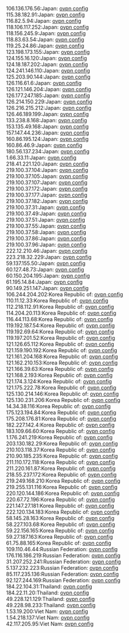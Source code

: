 106.136.176.56:Japan: [ovpn config](vpn/106_136_176_56.ovpn)  
115.38.182.91:Japan: [ovpn config](vpn/115_38_182_91.ovpn)  
116.82.5.94:Japan: [ovpn config](vpn/116_82_5_94.ovpn)  
118.106.117.252:Japan: [ovpn config](vpn/118_106_117_252.ovpn)  
118.156.245.9:Japan: [ovpn config](vpn/118_156_245_9.ovpn)  
118.83.63.54:Japan: [ovpn config](vpn/118_83_63_54.ovpn)  
119.25.24.86:Japan: [ovpn config](vpn/119_25_24_86.ovpn)  
123.198.173.155:Japan: [ovpn config](vpn/123_198_173_155.ovpn)  
124.155.16.120:Japan: [ovpn config](vpn/124_155_16_120.ovpn)  
124.18.187.202:Japan: [ovpn config](vpn/124_18_187_202.ovpn)  
124.241.146.110:Japan: [ovpn config](vpn/124_241_146_110.ovpn)  
125.203.90.144:Japan: [ovpn config](vpn/125_203_90_144.ovpn)  
126.116.61.6:Japan: [ovpn config](vpn/126_116_61_6.ovpn)  
126.121.146.204:Japan: [ovpn config](vpn/126_121_146_204.ovpn)  
126.177.247.185:Japan: [ovpn config](vpn/126_177_247_185.ovpn)  
126.214.150.229:Japan: [ovpn config](vpn/126_214_150_229.ovpn)  
126.216.215.212:Japan: [ovpn config](vpn/126_216_215_212.ovpn)  
126.46.189.199:Japan: [ovpn config](vpn/126_46_189_199.ovpn)  
133.238.8.168:Japan: [ovpn config](vpn/133_238_8_168.ovpn)  
153.135.49.168:Japan: [ovpn config](vpn/153_135_49_168.ovpn)  
157.147.44.236:Japan: [ovpn config](vpn/157_147_44_236.ovpn)  
160.86.195.124:Japan: [ovpn config](vpn/160_86_195_124.ovpn)  
160.86.46.9:Japan: [ovpn config](vpn/160_86_46_9.ovpn)  
180.56.137.234:Japan: [ovpn config](vpn/180_56_137_234.ovpn)  
1.66.33.11:Japan: [ovpn config](vpn/1_66_33_11.ovpn)  
218.41.221.120:Japan: [ovpn config](vpn/218_41_221_120.ovpn)  
219.100.37.104:Japan: [ovpn config](vpn/219_100_37_104.ovpn)  
219.100.37.105:Japan: [ovpn config](vpn/219_100_37_105.ovpn)  
219.100.37.107:Japan: [ovpn config](vpn/219_100_37_107.ovpn)  
219.100.37.172:Japan: [ovpn config](vpn/219_100_37_172.ovpn)  
219.100.37.177:Japan: [ovpn config](vpn/219_100_37_177.ovpn)  
219.100.37.182:Japan: [ovpn config](vpn/219_100_37_182.ovpn)  
219.100.37.31:Japan: [ovpn config](vpn/219_100_37_31.ovpn)  
219.100.37.49:Japan: [ovpn config](vpn/219_100_37_49.ovpn)  
219.100.37.51:Japan: [ovpn config](vpn/219_100_37_51.ovpn)  
219.100.37.55:Japan: [ovpn config](vpn/219_100_37_55.ovpn)  
219.100.37.58:Japan: [ovpn config](vpn/219_100_37_58.ovpn)  
219.100.37.86:Japan: [ovpn config](vpn/219_100_37_86.ovpn)  
219.100.37.96:Japan: [ovpn config](vpn/219_100_37_96.ovpn)  
222.12.210.46:Japan: [ovpn config](vpn/222_12_210_46.ovpn)  
223.218.32.229:Japan: [ovpn config](vpn/223_218_32_229.ovpn)  
59.137.155.50:Japan: [ovpn config](vpn/59_137_155_50.ovpn)  
60.127.48.73:Japan: [ovpn config](vpn/60_127_48_73.ovpn)  
60.150.204.195:Japan: [ovpn config](vpn/60_150_204_195.ovpn)  
61.195.14.84:Japan: [ovpn config](vpn/61_195_14_84.ovpn)  
90.149.251.147:Japan: [ovpn config](vpn/90_149_251_147.ovpn)  
106.244.204.202:Korea Republic of: [ovpn config](vpn/106_244_204_202.ovpn)  
110.11.12.33:Korea Republic of: [ovpn config](vpn/110_11_12_33.ovpn)  
112.218.112.91:Korea Republic of: [ovpn config](vpn/112_218_112_91.ovpn)  
114.204.20.113:Korea Republic of: [ovpn config](vpn/114_204_20_113.ovpn)  
116.44.113.68:Korea Republic of: [ovpn config](vpn/116_44_113_68.ovpn)  
119.192.187.54:Korea Republic of: [ovpn config](vpn/119_192_187_54.ovpn)  
119.192.69.64:Korea Republic of: [ovpn config](vpn/119_192_69_64.ovpn)  
119.197.201.52:Korea Republic of: [ovpn config](vpn/119_197_201_52.ovpn)  
121.126.65.112:Korea Republic of: [ovpn config](vpn/121_126_65_112.ovpn)  
121.159.190.192:Korea Republic of: [ovpn config](vpn/121_159_190_192.ovpn)  
121.161.204.168:Korea Republic of: [ovpn config](vpn/121_161_204_168.ovpn)  
121.162.210.153:Korea Republic of: [ovpn config](vpn/121_162_210_153.ovpn)  
121.166.39.63:Korea Republic of: [ovpn config](vpn/121_166_39_63.ovpn)  
121.168.2.193:Korea Republic of: [ovpn config](vpn/121_168_2_193.ovpn)  
121.174.3.124:Korea Republic of: [ovpn config](vpn/121_174_3_124.ovpn)  
121.175.222.78:Korea Republic of: [ovpn config](vpn/121_175_222_78.ovpn)  
125.130.214.146:Korea Republic of: [ovpn config](vpn/125_130_214_146.ovpn)  
125.130.231.206:Korea Republic of: [ovpn config](vpn/125_130_231_206.ovpn)  
14.34.38.116:Korea Republic of: [ovpn config](vpn/14_34_38_116.ovpn)  
175.123.194.84:Korea Republic of: [ovpn config](vpn/175_123_194_84.ovpn)  
175.208.176.81:Korea Republic of: [ovpn config](vpn/175_208_176_81.ovpn)  
182.227.142.4:Korea Republic of: [ovpn config](vpn/182_227_142_4.ovpn)  
183.109.66.60:Korea Republic of: [ovpn config](vpn/183_109_66_60.ovpn)  
1.176.241.219:Korea Republic of: [ovpn config](vpn/1_176_241_219.ovpn)  
203.130.182.29:Korea Republic of: [ovpn config](vpn/203_130_182_29.ovpn)  
210.103.118.37:Korea Republic of: [ovpn config](vpn/210_103_118_37.ovpn)  
210.90.185.235:Korea Republic of: [ovpn config](vpn/210_90_185_235.ovpn)  
211.110.172.118:Korea Republic of: [ovpn config](vpn/211_110_172_118.ovpn)  
211.220.161.87:Korea Republic of: [ovpn config](vpn/211_220_161_87.ovpn)  
218.55.237.172:Korea Republic of: [ovpn config](vpn/218_55_237_172.ovpn)  
219.249.168.210:Korea Republic of: [ovpn config](vpn/219_249_168_210.ovpn)  
219.255.131.116:Korea Republic of: [ovpn config](vpn/219_255_131_116.ovpn)  
220.120.144.186:Korea Republic of: [ovpn config](vpn/220_120_144_186.ovpn)  
220.67.72.196:Korea Republic of: [ovpn config](vpn/220_67_72_196.ovpn)  
221.147.27.181:Korea Republic of: [ovpn config](vpn/221_147_27_181.ovpn)  
222.120.134.183:Korea Republic of: [ovpn config](vpn/222_120_134_183.ovpn)  
58.145.28.163:Korea Republic of: [ovpn config](vpn/58_145_28_163.ovpn)  
58.227.103.68:Korea Republic of: [ovpn config](vpn/58_227_103_68.ovpn)  
59.22.156.165:Korea Republic of: [ovpn config](vpn/59_22_156_165.ovpn)  
59.27.187.163:Korea Republic of: [ovpn config](vpn/59_27_187_163.ovpn)  
61.75.88.165:Korea Republic of: [ovpn config](vpn/61_75_88_165.ovpn)  
109.110.46.44:Russian Federation: [ovpn config](vpn/109_110_46_44.ovpn)  
176.116.186.219:Russian Federation: [ovpn config](vpn/176_116_186_219.ovpn)  
31.207.252.241:Russian Federation: [ovpn config](vpn/31_207_252_241.ovpn)  
5.137.232.223:Russian Federation: [ovpn config](vpn/5_137_232_223.ovpn)  
85.117.235.136:Russian Federation: [ovpn config](vpn/85_117_235_136.ovpn)  
92.127.244.169:Russian Federation: [ovpn config](vpn/92_127_244_169.ovpn)  
184.22.104.31:Thailand: [ovpn config](vpn/184_22_104_31.ovpn)  
184.22.11.20:Thailand: [ovpn config](vpn/184_22_11_20.ovpn)  
49.228.121.129:Thailand: [ovpn config](vpn/49_228_121_129.ovpn)  
49.228.98.233:Thailand: [ovpn config](vpn/49_228_98_233.ovpn)  
1.53.19.200:Viet Nam: [ovpn config](vpn/1_53_19_200.ovpn)  
1.54.218.137:Viet Nam: [ovpn config](vpn/1_54_218_137.ovpn)  
42.117.205.95:Viet Nam: [ovpn config](vpn/42_117_205_95.ovpn)  
